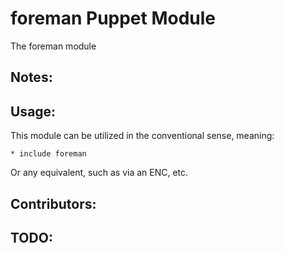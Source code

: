 # foreman Puppet Module

The foreman module

## Notes:

## Usage:

This module can be utilized in the conventional sense, meaning:

    * include foreman

Or any equivalent, such as via an ENC, etc.

## Contributors:

## TODO:

